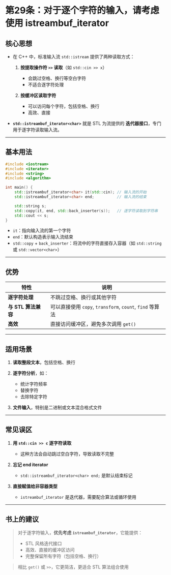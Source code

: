 # **第29条：对于逐个字符的输入，请考虑使用 istreambuf_iterator**

## **核心思想**

* 在 C++ 中，标准输入流 `std::istream` 提供了两种读取方式：

  1. **按提取操作符 `>>` 读取**（如 `std::cin >> x`）

     * 会跳过空格、换行等空白字符
     * 不适合逐字符处理
  2. **按缓冲区读取字符**

     * 可以访问每个字符，包括空格、换行
     * 高效、直接

* **`std::istreambuf_iterator<char>`** 就是 STL 为流提供的 **迭代器接口**，专门用于逐字符读取输入流。

---

## **基本用法**

```cpp
#include <iostream>
#include <iterator>
#include <string>
#include <algorithm>

int main() {
    std::istreambuf_iterator<char> it(std::cin); // 输入流的开始
    std::istreambuf_iterator<char> end;          // 输入流的结束

    std::string s;
    std::copy(it, end, std::back_inserter(s));   // 逐字符读取到字符串
    std::cout << s;
}
```

* `it`：指向输入流的第一个字符
* `end`：默认构造表示输入流结束
* `std::copy` + `back_inserter`：将流中的字符直接存入容器（如 `std::string` 或 `std::vector<char>`）

---

## **优势**

| 特性             | 说明                                              |
| -------------- | ----------------------------------------------- |
| **逐字符处理**      | 不跳过空格、换行或其他字符                                   |
| **与 STL 算法兼容** | 可以直接使用 `copy`, `transform`, `count`, `find` 等算法 |
| **高效**         | 直接访问缓冲区，避免多次调用 `get()`                          |

---

## **适用场景**

1. **读取整段文本**，包括空格、换行
2. **逐字符分析**，如：

   * 统计字符频率
   * 替换字符
   * 去除特定字符
3. **文件输入**，特别是二进制或文本混合格式文件

---

## **常见误区**

1. **用 `std::cin >> c` 逐字符读取**

   * 这种方法会自动跳过空白字符，导致读取不完整
2. **忘记 end iterator**

   * `std::istreambuf_iterator<char> end;` 是默认结束标记
3. **直接赋值给非容器类型**

   * `istreambuf_iterator` 是迭代器，需要配合算法或循环使用

---

## **书上的建议**

> 对于逐字符输入，**优先考虑 `istreambuf_iterator`**，它能提供：
>
> * STL 风格迭代接口
> * 高效、直接的缓冲区访问
> * 完整保留所有字符（包括空格、换行）

> 相比 `get()` 或 `>>`，它更简洁，更适合 STL 算法组合使用

